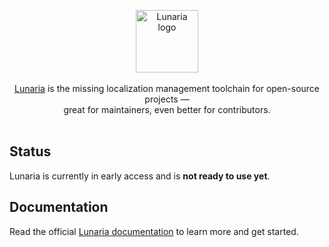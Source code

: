 <p align="center">
  <picture>
  <source media="(prefers-color-scheme: dark)" srcset="https://github.com/Yan-Thomas/lunaria/assets/61414485/d89b6221-403c-465c-821a-5d02b339590c">
  <source media="(prefers-color-scheme: light)" srcset="https://github.com/Yan-Thomas/lunaria/assets/61414485/cfe14a43-e87d-4d8a-9285-651017f1f6e6">
  <img alt="Lunaria logo" src="https://github.com/Yan-Thomas/lunaria/assets/61414485/cfe14a43-e87d-4d8a-9285-651017f1f6e6" height="100">
</picture>
  <br/>
  <br/>
  <a href="https://lunaria.dev">Lunaria</a> is the missing localization management toolchain for open-source projects &mdash;
  <br/>
  great for maintainers, even better for contributors.
  <br/><br/>
</p>

## Status

Lunaria is currently in early access and is **not ready to use yet**.

## Documentation

Read the official [Lunaria documentation](https://lunaria.dev) to learn more and get started.
